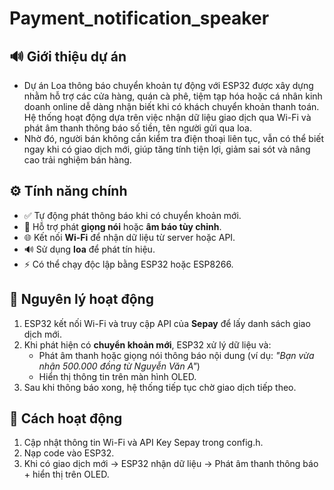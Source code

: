 # Payment_notification_speaker

## 🔊 Giới thiệu dự án
- Dự án Loa thông báo chuyển khoản tự động với ESP32 được xây dựng nhằm hỗ trợ các cửa hàng, quán cà phê, tiệm tạp hóa hoặc cá nhân kinh doanh online dễ dàng nhận biết khi có khách chuyển khoản thanh toán.
Hệ thống hoạt động dựa trên việc nhận dữ liệu giao dịch qua Wi-Fi và phát âm thanh thông báo số tiền, tên người gửi qua loa.
- Nhờ đó, người bán không cần kiểm tra điện thoại liên tục, vẫn có thể biết ngay khi có giao dịch mới, giúp tăng tính tiện lợi, giảm sai sót và nâng cao trải nghiệm bán hàng.

## ⚙️ Tính năng chính
- ✅ Tự động phát thông báo khi có chuyển khoản mới.  
- 💬 Hỗ trợ phát **giọng nói** hoặc **âm báo tùy chỉnh**.  
- 🌐 Kết nối **Wi-Fi** để nhận dữ liệu từ server hoặc API.  
- 🔊 Sử dụng **loa** để phát tín hiệu.  
- ⚡ Có thể chạy độc lập bằng ESP32 hoặc ESP8266.

## 🧠 Nguyên lý hoạt động
1. ESP32 kết nối Wi-Fi và truy cập API của **Sepay** để lấy danh sách giao dịch mới.  
2. Khi phát hiện có **chuyển khoản mới**, ESP32 xử lý dữ liệu và:  
   - Phát âm thanh hoặc giọng nói thông báo nội dung (ví dụ: *"Bạn vừa nhận 500.000 đồng từ Nguyễn Văn A"*)  
   - Hiển thị thông tin trên màn hình OLED.  
3. Sau khi thông báo xong, hệ thống tiếp tục chờ giao dịch tiếp theo.

## 🚀 Cách hoạt động
1. Cập nhật thông tin Wi-Fi và API Key Sepay trong config.h.
2. Nạp code vào ESP32.
3. Khi có giao dịch mới → ESP32 nhận dữ liệu → Phát âm thanh thông báo + hiển thị trên OLED.
